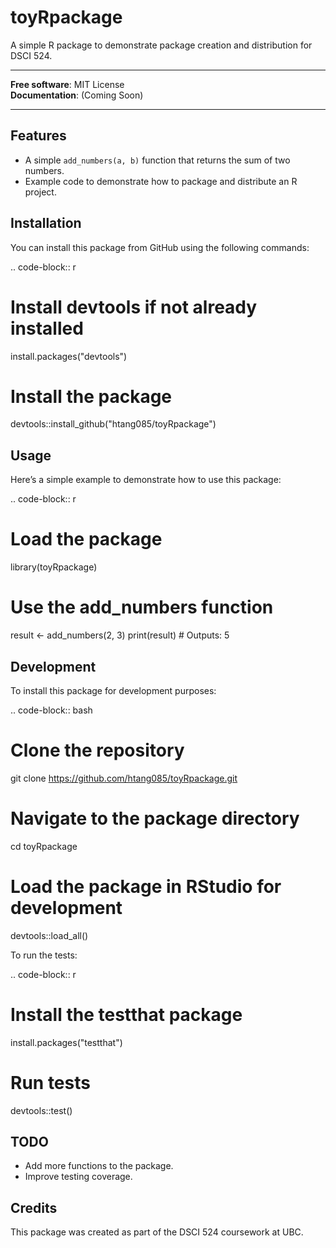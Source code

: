 toyRpackage
===========

A simple R package to demonstrate package creation and distribution for DSCI 524.

---

**Free software**: MIT License  
**Documentation**: (Coming Soon)

---

Features
--------

- A simple `add_numbers(a, b)` function that returns the sum of two numbers.
- Example code to demonstrate how to package and distribute an R project.

Installation
------------

You can install this package from GitHub using the following commands:

.. code-block:: r

   # Install devtools if not already installed
   install.packages("devtools")

   # Install the package
   devtools::install_github("htang085/toyRpackage")

Usage
-----

Here’s a simple example to demonstrate how to use this package:

.. code-block:: r

   # Load the package
   library(toyRpackage)

   # Use the add_numbers function
   result <- add_numbers(2, 3)
   print(result)  # Outputs: 5

Development
-----------

To install this package for development purposes:

.. code-block:: bash

   # Clone the repository
   git clone https://github.com/htang085/toyRpackage.git

   # Navigate to the package directory
   cd toyRpackage

   # Load the package in RStudio for development
   devtools::load_all()

To run the tests:

.. code-block:: r

   # Install the testthat package
   install.packages("testthat")

   # Run tests
   devtools::test()

TODO
----

- Add more functions to the package.
- Improve testing coverage.

Credits
-------

This package was created as part of the DSCI 524 coursework at UBC.

